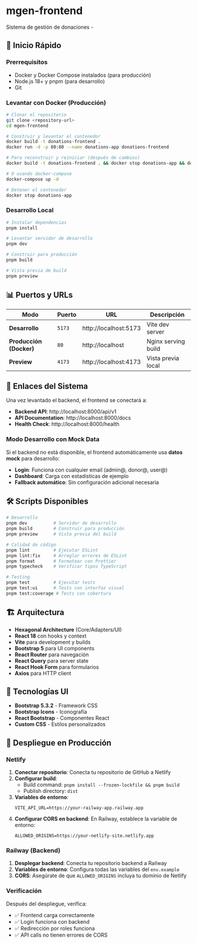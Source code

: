 # mgen-frontend

Sistema de gestión de donaciones -

## 🚀 Inicio Rápido

### Prerrequisitos
- Docker y Docker Compose instalados (para producción)
- Node.js 18+ y pnpm (para desarrollo)
- Git

### Levantar con Docker (Producción)

```bash
# Clonar el repositorio
git clone <repository-url>
cd mgen-frontend

# Construir y levantar el contenedor
docker build -t donations-frontend .
docker run -d -p 80:80 --name donations-app donations-frontend

# Para reconstruir y reiniciar (después de cambios)
docker build -t donations-frontend . && docker stop donations-app && docker rm donations-app && docker run -d -p 80:80 --name donations-app donations-frontend

# O usando docker-compose
docker-compose up -d

# Detener el contenedor
docker stop donations-app
```

### Desarrollo Local

```bash
# Instalar dependencias
pnpm install

# Levantar servidor de desarrollo
pnpm dev

# Construir para producción
pnpm build

# Vista previa de build
pnpm preview
```

## 📊 Puertos y URLs

| Modo | Puerto | URL | Descripción |
|------|---------|-----|-------------|
| **Desarrollo** | `5173` | http://localhost:5173 | Vite dev server |
| **Producción (Docker)** | `80` | http://localhost | Nginx serving build |
| **Preview** | `4173` | http://localhost:4173 | Vista previa local |

## 🔗 Enlaces del Sistema

Una vez levantado el backend, el frontend se conectará a:
- **Backend API**: http://localhost:8000/api/v1
- **API Documentation**: http://localhost:8000/docs
- **Health Check**: http://localhost:8000/health

### Modo Desarrollo con Mock Data

Si el backend no está disponible, el frontend automáticamente usa **datos mock** para desarrollo:
- **Login**: Funciona con cualquier email (admin@, donor@, user@)
- **Dashboard**: Carga con estadísticas de ejemplo
- **Fallback automático**: Sin configuración adicional necesaria

## 🛠️ Scripts Disponibles

```bash
# Desarrollo
pnpm dev          # Servidor de desarrollo
pnpm build        # Construir para producción
pnpm preview      # Vista previa del build

# Calidad de código
pnpm lint         # Ejecutar ESLint
pnpm lint:fix     # Arreglar errores de ESLint
pnpm format       # Formatear con Prettier
pnpm typecheck    # Verificar tipos TypeScript

# Testing
pnpm test         # Ejecutar tests
pnpm test:ui      # Tests con interfaz visual
pnpm test:coverage # Tests con cobertura
```

## 🏗️ Arquitectura

- **Hexagonal Architecture** (Core/Adapters/UI)
- **React 18** con hooks y context
- **Vite** para development y builds
- **Bootstrap 5** para UI components
- **React Router** para navegación
- **React Query** para server state
- **React Hook Form** para formularios
- **Axios** para HTTP client

## 🎨 Tecnologías UI

- **Bootstrap 5.3.2** - Framework CSS
- **Bootstrap Icons** - Iconografía
- **React Bootstrap** - Componentes React
- **Custom CSS** - Estilos personalizados

## 🚀 Despliegue en Producción

### Netlify

1. **Conectar repositorio**: Conecta tu repositorio de GitHub a Netlify
2. **Configurar build**:
   - Build command: `pnpm install --frozen-lockfile && pnpm build`
   - Publish directory: `dist`
3. **Variables de entorno**:
   ```
   VITE_API_URL=https://your-railway-app.railway.app
   ```
4. **Configurar CORS en backend**: En Railway, establece la variable de entorno:
   ```
   ALLOWED_ORIGINS=https://your-netlify-site.netlify.app
   ```

### Railway (Backend)

1. **Desplegar backend**: Conecta tu repositorio backend a Railway
2. **Variables de entorno**: Configura todas las variables del `env.example`
3. **CORS**: Asegúrate de que `ALLOWED_ORIGINS` incluya tu dominio de Netlify

### Verificación

Después del despliegue, verifica:
- ✅ Frontend carga correctamente
- ✅ Login funciona con backend
- ✅ Redirección por roles funciona
- ✅ API calls no tienen errores de CORS